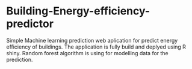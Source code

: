 # Building-Energy-efficiency-predictor
Simple Machine learning prediction web aplication for predict energy efficiency of buildings.
The application is fully build and deplyed using R shiny.
Random forest algorithm is using for modelling data for the prediction.
